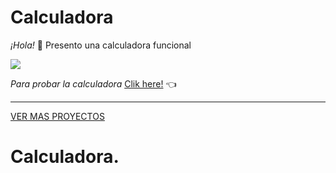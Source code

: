 # Calculadora

*¡Hola!* 👋 Presento una calculadora funcional

<img src="https://github.com/IsabelTT/Proyecto-Calculadora/calculadora.png"/>

*Para probar la calculadora* [Clik here!](relieved-peace.surge.sh) 👈

***
[VER MAS PROYECTOS](https://github.com/IsabelTT?tab=repositories)
# Calculadora.

